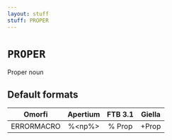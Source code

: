 ```yaml
---
layout: stuff
stuff: PROPER
---
```

# ` PROPER `

Proper noun

## Default formats
| Omorfi | Apertium | FTB 3.1 | Giella |
|:------:|:--------:|:-------:|:------:|
| ERRORMACRO | %<np%> | % Prop | +Prop  |
